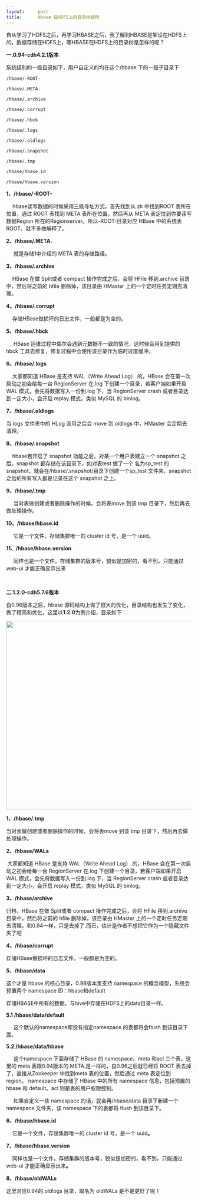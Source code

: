 ```yaml
---
layout:     post
title:      Hbase 在HDFS上的目录树结构
---
```

<div id="article_content" class="article_content clearfix csdn-tracking-statistics" data-pid="blog" data-mod="popu_307" data-dsm="post">
								            <link rel="stylesheet" href="https://csdnimg.cn/release/phoenix/template/css/ck_htmledit_views-f76675cdea.css">
						<div class="htmledit_views" id="content_views">
                <p>自从学习了HDFS之后，再学习HBASE之后，我了解到HBASE是架设在HDFS上的，数据存储在HDFS上，哪HBASE在HDFS上的目录树是怎样的呢？</p>

<p><strong>一.0.94-cdh4.2.1版本</strong></p>

<p>系统级别的一级目录如下，用户自定义的均在这个/hbase 下的一级子目录下</p>

<pre class="has">
<code>/hbase/-ROOT-

/hbase/.META.

/hbase/.archive

/hbase/.corrupt

/hbase/.hbck

/hbase/.logs

/hbase/.oldlogs

/hbase/.snapshot

/hbase/.tmp

/hbase/hbase.id

/hbase/hbase.version</code></pre>

<p><strong>1、</strong><strong>/hbase/-ROOT-</strong></p>

<p><strong>    </strong> hbase读写数据的时候采用三级寻址方式，首先找到从 zk 中找到ROOT 表所在位置，通过 ROOT 表找到 META 表所在位置，然后再从 META 表定位到你要读写数据Region 所在的Regionserver。所以-ROOT-目录对应 HBase 中的系统表ROOT，就不多做解释了。</p>

<p><strong>2、/hbase/.META.</strong></p>

<p>     就是存储1中介绍的 META 表的存储路径。</p>

<p><strong>3、/hbase/.archive</strong></p>

<p><strong>     </strong>HBase 在做 Split或者 compact 操作完成之后，会将 HFile 移到.archive 目录中，然后将之前的 hfile 删除掉，该目录由 HMaster 上的一个定时任务定期去清理。</p>

<p><strong>4、/hbase/.corrupt</strong></p>

<p><strong>     </strong>存储HBase做损坏的日志文件，一般都是为空的。<strong> </strong></p>

<p><strong>5、/hbase/.hbck</strong></p>

<p>     HBase 运维过程中偶尔会遇到元数据不一致的情况，这时候会用到提供的 hbck 工具去修复，修复过程中会使用该目录作为临时过度缓冲。</p>

<p><strong>6、/hbase/.logs</strong></p>

<p><strong>     </strong>大家都知道 HBase 是支持 WAL（Write Ahead Log） 的，HBase 会在第一次启动之初会给每一台 RegionServer 在.log 下创建一个目录，若客户端如果开启WAL 模式，会先将数据写入一份到.log 下，当 RegionServer crash 或者目录达到一定大小，会开启 replay 模式，类似 MySQL 的 binlog。</p>

<p><strong>7、/hbase/.oldlogs</strong></p>

<p>当.logs 文件夹中的 HLog 没用之后会 move 到.oldlogs 中，HMaster 会定期去清理。</p>

<p><strong>8、/hbase/.snapshot</strong></p>

<p><strong>     </strong>hbase若开启了 snapshot 功能之后，对某一个用户表建立一个 snapshot 之后，snapshot 都存储在该目录下，如对表test 做了一个 名为sp_test 的snapshot，就会在/hbase/.snapshot/目录下创建一个sp_test 文件夹，snapshot 之后的所有写入都是记录在这个 snapshot 之上。</p>

<p><strong>9、/hbase/.tmp</strong></p>

<p>     当对表做创建或者删除操作的时候，会将表move 到该 tmp 目录下，然后再去做处理操作。</p>

<p><strong>10、/hbase/hbase.id</strong></p>

<p>     它是一个文件，存储集群唯一的 cluster id 号，是一个 uuid。</p>

<p><strong>11、/hbase/hbase.version</strong></p>

<p>     同样也是一个文件，存储集群的版本号，貌似是加密的，看不到，只能通过web-ui 才能正确显示出来</p>

<p> </p>

<p><strong>二.1.2.0-cdh5.7.6版本</strong></p>

<p>自0.96版本之后，hbase 源码结构上做了很大的优化，目录结构也发生了变化，做了精简和优化，这里以<strong>1.2.0</strong>为例介绍，目录如下：</p>

<p><img alt="" class="has" height="510" src="https://img-blog.csdn.net/20180718230425905?watermark/2/text/aHR0cHM6Ly9ibG9nLmNzZG4ubmV0L3d5ejA1MTYwNzExMjg=/font/5a6L5L2T/fontsize/400/fill/I0JBQkFCMA==/dissolve/70" width="1004"></p>

<p><strong>1、/hbase/.tmp</strong></p>

<p>当对表做创建或者删除操作的时候，会将表move 到该 tmp 目录下，然后再去做处理操作。</p>

<p><strong>2、/hbase/WALs</strong></p>

<p><strong> </strong>大家都知道 HBase 是支持 WAL（Write Ahead Log） 的，HBase 会在第一次启动之初会给每一台 RegionServer 在.log 下创建一个目录，若客户端如果开启WAL 模式，会先将数据写入一份到.log 下，当 RegionServer crash 或者目录达到一定大小，会开启 replay 模式，类似 MySQL 的 binlog。</p>

<p><strong>3、/hbase/archive</strong></p>

<p>归档，HBase 在做 Split或者 compact 操作完成之后，会将 HFile 移到.archive 目录中，然后将之前的 hfile 删除掉，该目录由 HMaster 上的一个定时任务定期去清理。和0.94一样，只是去掉了<strong>.</strong>而已，估计是作者不想把它作为一个隐藏文件夹了吧</p>

<p><strong>4、/hbase/corrupt</strong></p>

<p>存储HBase做损坏的日志文件，一般都是为空的。</p>

<p><strong>5、/hbase/data</strong></p>

<p>这个才是 hbase 的核心目录，0.98版本里支持 namespace 的概念模型，系统会预置两个 namespace 即：hbase和default</p>

<p>存储HBASE中所有的数据，与hive中存储在HDFS上的data目录一样。</p>

<p><strong>5.1 /hbase/data/default</strong></p>

<p>     这个默认的namespace即没有指定namespace 的表都将会flush 到该目录下面。</p>

<p><strong>5.2 /hbase/data/hbase</strong></p>

<p>     这个namespace 下面存储了 HBase 的 namespace、meta 和acl 三个表，这里的 meta 表跟0.94版本的.META.是一样的，自0.96之后就已经将 ROOT 表去掉了，直接从Zookeeper 中找到meta 表的位置，然后通过 meta 表定位到 region。 namespace 中存储了 HBase 中的所有 namespace 信息，包括预置的hbase 和 default。acl 则是表的用户权限控制。</p>

<p>     如果自定义一些 namespace 的话，就会再/hbase/data 目录下新建一个 namespace 文件夹，该 namespace 下的表都将 flush 到该目录下。</p>

<p><strong>6、/hbase/hbase.id</strong></p>

<p><strong>     </strong>它是一个文件，存储集群唯一的 cluster id 号，是一个 uuid<strong>。</strong></p>

<p><strong>7、/hbase/hbase.version</strong></p>

<p><strong>     </strong>同样也是一个文件，存储集群的版本号，貌似是加密的，看不到，只能通过web-ui 才能正确显示出来<strong>。</strong></p>

<p><strong>8、/hbase/oldWALs</strong></p>

<p>这里对应0.94的.oldlogs 目录，取名为 oldWALs 是不是更好了呢！</p>

<p> </p>

<p> </p>            </div>
                </div>